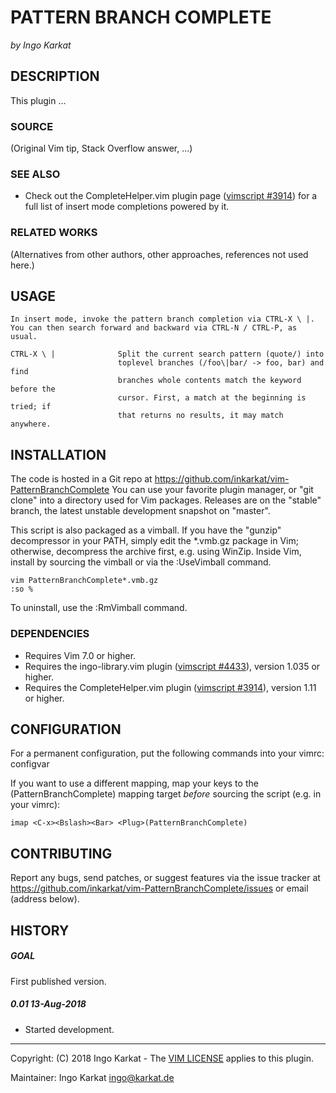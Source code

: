 PATTERN BRANCH COMPLETE   
===============================================================================
_by Ingo Karkat_

DESCRIPTION
------------------------------------------------------------------------------

This plugin ...

### SOURCE
(Original Vim tip, Stack Overflow answer, ...)

### SEE ALSO

- Check out the CompleteHelper.vim plugin page ([vimscript #3914](http://www.vim.org/scripts/script.php?script_id=3914)) for a full
  list of insert mode completions powered by it.

### RELATED WORKS
(Alternatives from other authors, other approaches, references not used here.)

USAGE
------------------------------------------------------------------------------

    In insert mode, invoke the pattern branch completion via CTRL-X \ |.
    You can then search forward and backward via CTRL-N / CTRL-P, as usual.

    CTRL-X \ |              Split the current search pattern (quote/) into
                            toplevel branches (/foo\|bar/ -> foo, bar) and find
                            branches whole contents match the keyword before the
                            cursor. First, a match at the beginning is tried; if
                            that returns no results, it may match anywhere.

INSTALLATION
------------------------------------------------------------------------------

The code is hosted in a Git repo at
https://github.com/inkarkat/vim-PatternBranchComplete
You can use your favorite plugin manager, or "git clone" into a directory used
for Vim packages. Releases are on the "stable" branch, the latest unstable
development snapshot on "master".

This script is also packaged as a vimball. If you have the "gunzip"
decompressor in your PATH, simply edit the \*.vmb.gz package in Vim; otherwise,
decompress the archive first, e.g. using WinZip. Inside Vim, install by
sourcing the vimball or via the :UseVimball command.

    vim PatternBranchComplete*.vmb.gz
    :so %

To uninstall, use the :RmVimball command.

### DEPENDENCIES

- Requires Vim 7.0 or higher.
- Requires the ingo-library.vim plugin ([vimscript #4433](http://www.vim.org/scripts/script.php?script_id=4433)), version 1.035 or
  higher.
- Requires the CompleteHelper.vim plugin ([vimscript #3914](http://www.vim.org/scripts/script.php?script_id=3914)), version 1.11 or
  higher.

CONFIGURATION
------------------------------------------------------------------------------

For a permanent configuration, put the following commands into your vimrc:
configvar

If you want to use a different mapping, map your keys to the
<Plug>(PatternBranchComplete) mapping target _before_ sourcing the script
(e.g. in your vimrc):

    imap <C-x><Bslash><Bar> <Plug>(PatternBranchComplete)

CONTRIBUTING
------------------------------------------------------------------------------

Report any bugs, send patches, or suggest features via the issue tracker at
https://github.com/inkarkat/vim-PatternBranchComplete/issues or email (address below).

HISTORY
------------------------------------------------------------------------------

##### GOAL
First published version.

##### 0.01    13-Aug-2018
- Started development.

------------------------------------------------------------------------------
Copyright: (C) 2018 Ingo Karkat -
The [VIM LICENSE](http://vimdoc.sourceforge.net/htmldoc/uganda.html#license) applies to this plugin.

Maintainer:     Ingo Karkat <ingo@karkat.de>
